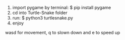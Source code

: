 1. import pygame by terminal: $ pip install pygame
2. cd into Turtle-Snake folder
3. run: $ python3 turtlesnake.py
4. enjoy

wasd for movement, q to slown down and e to speed up
